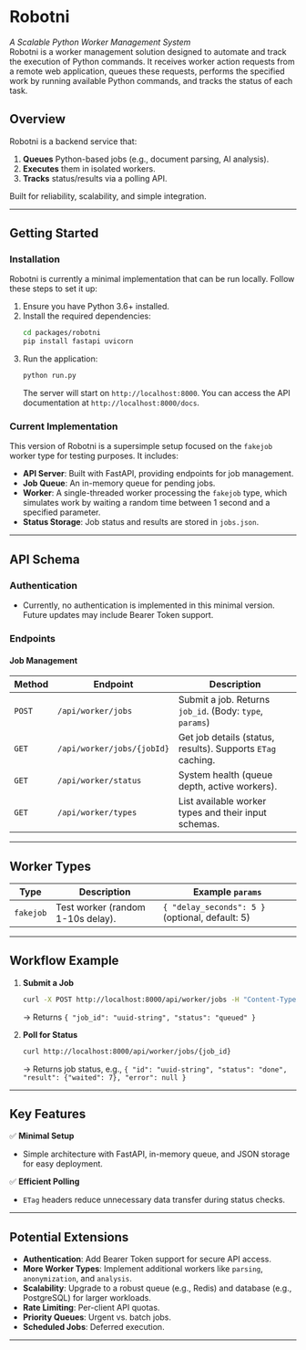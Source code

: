 # **Robotni**  
*A Scalable Python Worker Management System*  
Robotni is a worker management solution designed to automate and track the execution of Python commands. It receives worker action requests from a remote web application, queues these requests, performs the specified work by running available Python commands, and tracks the status of each task.

## **Overview**  
Robotni is a backend service that:  
1. **Queues** Python-based jobs (e.g., document parsing, AI analysis).  
2. **Executes** them in isolated workers.  
3. **Tracks** status/results via a polling API.  

Built for reliability, scalability, and simple integration.  

---

## **Getting Started**  
### **Installation**  
Robotni is currently a minimal implementation that can be run locally. Follow these steps to set it up:  
1. Ensure you have Python 3.6+ installed.  
2. Install the required dependencies:  
   ```bash
   cd packages/robotni
   pip install fastapi uvicorn
   ```  
3. Run the application:  
   ```bash
   python run.py
   ```  
   The server will start on `http://localhost:8000`. You can access the API documentation at `http://localhost:8000/docs`.

### **Current Implementation**  
This version of Robotni is a supersimple setup focused on the `fakejob` worker type for testing purposes. It includes:  
- **API Server**: Built with FastAPI, providing endpoints for job management.  
- **Job Queue**: An in-memory queue for pending jobs.  
- **Worker**: A single-threaded worker processing the `fakejob` type, which simulates work by waiting a random time between 1 second and a specified parameter.  
- **Status Storage**: Job status and results are stored in `jobs.json`.

---

## **API Schema**  
### **Authentication**  
- Currently, no authentication is implemented in this minimal version. Future updates may include Bearer Token support.

### **Endpoints**  
#### **Job Management**  
| Method | Endpoint                     | Description                                                                 |
|--------|------------------------------|-----------------------------------------------------------------------------|
| `POST` | `/api/worker/jobs`           | Submit a job. Returns `job_id`. (Body: `type`, `params`)                   |
| `GET`  | `/api/worker/jobs/{jobId}`   | Get job details (status, results). Supports `ETag` caching.                |
| `GET`  | `/api/worker/status`         | System health (queue depth, active workers).                               |
| `GET`  | `/api/worker/types`          | List available worker types and their input schemas.                       |

---

## **Worker Types**  
| Type            | Description                                      | Example `params`                             |
|-----------------|--------------------------------------------------|---------------------------------------------|
| `fakejob`       | Test worker (random 1-10s delay).                | `{ "delay_seconds": 5 }` (optional, default: 5) |

---

## **Workflow Example**  
1. **Submit a Job**  
   ```bash
   curl -X POST http://localhost:8000/api/worker/jobs -H "Content-Type: application/json" -d '{"type": "fakejob", "params": {"delay_seconds": 10}}'
   ```
   → Returns `{ "job_id": "uuid-string", "status": "queued" }`  

2. **Poll for Status**  
   ```bash
   curl http://localhost:8000/api/worker/jobs/{job_id}
   ```
   → Returns job status, e.g., `{ "id": "uuid-string", "status": "done", "result": {"waited": 7}, "error": null }`

---

## **Key Features**  
✅ **Minimal Setup**  
- Simple architecture with FastAPI, in-memory queue, and JSON storage for easy deployment.  

✅ **Efficient Polling**  
- `ETag` headers reduce unnecessary data transfer during status checks.  

---

## **Potential Extensions**  
- **Authentication**: Add Bearer Token support for secure API access.  
- **More Worker Types**: Implement additional workers like `parsing`, `anonymization`, and `analysis`.  
- **Scalability**: Upgrade to a robust queue (e.g., Redis) and database (e.g., PostgreSQL) for larger workloads.  
- **Rate Limiting**: Per-client API quotas.  
- **Priority Queues**: Urgent vs. batch jobs.  
- **Scheduled Jobs**: Deferred execution.  

---
